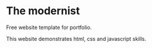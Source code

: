 # The modernist
Free website template for portfolio.

This website demonstrates html, css and javascript skills.
